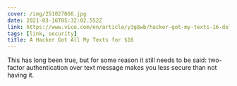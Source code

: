```yaml
---
cover: /img/251027866.jpg
date: 2021-03-16T05:32:02.552Z
link: https://www.vice.com/en/article/y3g8wb/hacker-got-my-texts-16-dollars-sakari-netnumber
tags: [link, security]
title: A Hacker Got All My Texts for $16
---
```


This has long been true, but for some reason it still needs to be said: two-factor authentication over text message makes you less secure than not having it.
